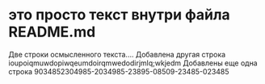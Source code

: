 # это просто текст внутри файла README.md
Две строки осмысленного
текста....
Добавлена другая строка ioupoiqmuwdopiwqeumdoirqmwedodirjmlq;wkjedm
Добавлены еще одна строка 9034852304985-2034985-23895-08509-23485-023485
